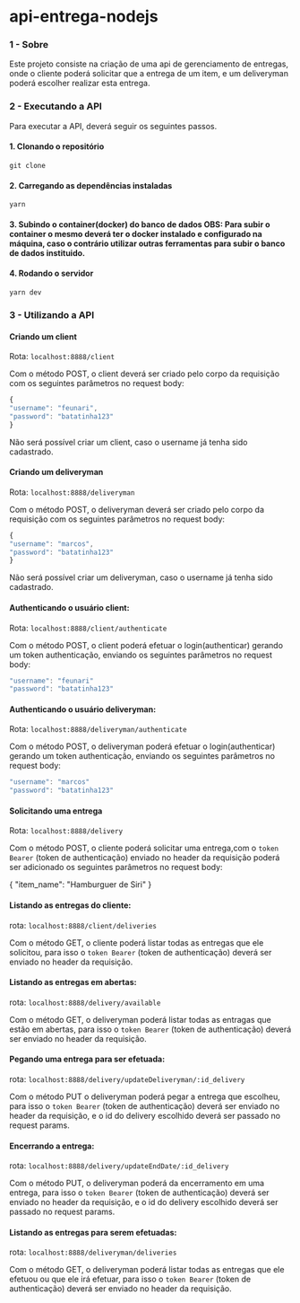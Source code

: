 # api-entrega-nodejs

### 1 - Sobre

Este projeto consiste na criação de uma api de gerenciamento de entregas, onde o cliente poderá solicitar que a entrega de um item, e um deliveryman poderá escolher realizar esta entrega.

### 2 - Executando a API

Para executar a API, deverá seguir os seguintes passos.

#### 1. Clonando o repositório

```git clone```

#### 2. Carregando as dependências instaladas

```yarn```

#### 3. Subindo o container(docker) do banco de dados OBS: Para subir o container o mesmo deverá ter o docker instalado e configurado na máquina, caso o contrário utilizar outras ferramentas para subir o banco de dados instituido.

#### 4. Rodando o servidor

```yarn dev```

### 3 - Utilizando a API

#### Criando um client 

Rota: ```localhost:8888/client```

Com o método POST, o client deverá ser criado pelo corpo da requisição com os seguintes parâmetros no request body:

```js
{
"username": "feunari",
"password": "batatinha123"
}
```
Não será possível criar um client, caso o username já tenha sido cadastrado.

#### Criando um deliveryman

Rota: ```localhost:8888/deliveryman```

Com o método POST, o deliveryman deverá ser criado pelo corpo da requisição com os seguintes parâmetros no request body:

```js
{
"username": "marcos",
"password": "batatinha123"
}
```

Não será possível criar um deliveryman, caso o username já tenha sido cadastrado.

#### Authenticando o usuário client:

Rota: ```localhost:8888/client/authenticate```

Com o método POST, o client poderá efetuar o login(authenticar) gerando um token authenticação, enviando os seguintes parâmetros no request body:

```js
"username": "feunari"
"password": "batatinha123"
```

#### Authenticando o usuário deliveryman:

Rota: ```localhost:8888/deliveryman/authenticate```

Com o método POST, o deliveryman poderá efetuar o login(authenticar) gerando um token authenticação, enviando os seguintes parâmetros no request body:

```js
"username": "marcos"
"password": "batatinha123"
```


#### Solicitando uma entrega

Rota: ```localhost:8888/delivery```

Com o método POST, o cliente poderá solicitar uma entrega,com o ```token Bearer``` (token de authenticação) enviado no header da requisição poderá ser adicionado os seguintes parâmetros  no request body:

{
	"item_name": "Hamburguer de Siri"
}

#### Listando as entregas do cliente:

rota: ```localhost:8888/client/deliveries```

Com o método GET, o cliente poderá listar todas as entregas que ele solicitou, para isso o ```token Bearer``` (token de authenticação) deverá ser enviado no header da requisição.

#### Listando as entregas em abertas:

rota: ```localhost:8888/delivery/available```

Com o método GET, o deliveryman poderá listar todas as entragas que estão em abertas, para isso o ```token Bearer``` (token de authenticação) deverá ser enviado no header da requisição.


#### Pegando uma entrega para ser efetuada:

rota: ```localhost:8888/delivery/updateDeliveryman/:id_delivery```

Com o método PUT o deliveryman poderá pegar a entrega que escolheu, para isso o ```token Bearer``` (token de authenticação) deverá ser enviado no header da requisição, e o id do delivery escolhido deverá ser passado no request params.

#### Encerrando a entrega:

rota: ```localhost:8888/delivery/updateEndDate/:id_delivery```

Com o método PUT, o deliveryman poderá da encerramento em uma entrega, para isso o ```token Bearer``` (token de authenticação) deverá ser enviado no header da requisição, e o id do delivery escolhido deverá ser passado no request params.


#### Listando as entregas para serem efetuadas:

rota: ```localhost:8888/deliveryman/deliveries```

Com o método GET, o deliveryman poderá listar todas as entregas que ele efetuou ou que ele irá efetuar, para isso o ```token Bearer``` (token de authenticação) deverá ser enviado no header da requisição.













